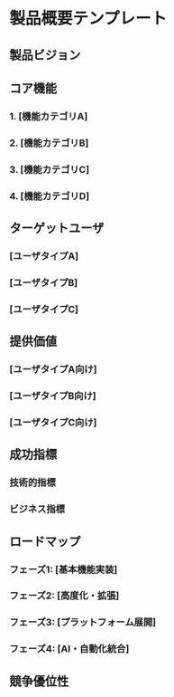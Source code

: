 # 製品概要テンプレート

## 製品ビジョン

## コア機能

### 1. [機能カテゴリA]

### 2. [機能カテゴリB]

### 3. [機能カテゴリC]

### 4. [機能カテゴリD]

## ターゲットユーザ

### [ユーザタイプA]

### [ユーザタイプB]

### [ユーザタイプC]

## 提供価値

### [ユーザタイプA向け]

### [ユーザタイプB向け]

### [ユーザタイプC向け]

## 成功指標

### 技術的指標

### ビジネス指標

## ロードマップ

### フェーズ1: [基本機能実装]

### フェーズ2: [高度化・拡張]

### フェーズ3: [プラットフォーム展開]

### フェーズ4: [AI・自動化統合]

## 競争優位性
